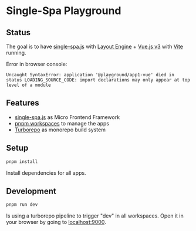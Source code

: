 # Single-Spa Playground

## Status

The goal is to have [single-spa.js](https://single-spa.js.org/) with [Layout Engine](https://single-spa.js.org/docs/layout-overview) + [Vue.js v3](https://vuejs.org/) with [Vite](https://vitejs.dev/) running.

Error in browser console:

```
Uncaught SyntaxError: application '@playground/app1-vue' died in status LOADING_SOURCE_CODE: import declarations may only appear at top level of a module
```

## Features

- [single-spa.js](https://single-spa.js.org/) as Micro Frontend Framework
- [pnpm workspaces](https://pnpm.io/workspaces) to manage the apps
- [Turborepo](https://turbo.build/) as monorepo build system

## Setup

```bash
pnpm install
```

Install dependencies for all apps.

## Development

```bash
pnpm run dev
```

Is using a turborepo pipeline to trigger "dev" in all workspaces.
Open it in your browser by going to [localhost:9000](http://localhost:9000).
